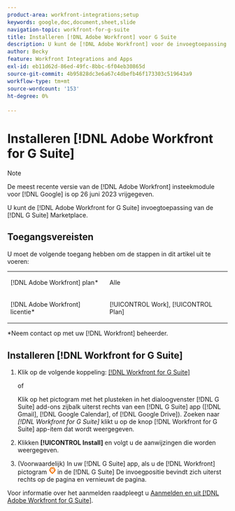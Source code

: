 ```yaml
---
product-area: workfront-integrations;setup
keywords: google,doc,document,sheet,slide
navigation-topic: workfront-for-g-suite
title: Installeren [!DNL Adobe Workfront] voor G Suite
description: U kunt de [!DNL Adobe Workfront] voor de invoegtoepassing G Suite vanuit de G Suite Marketplace.
author: Becky
feature: Workfront Integrations and Apps
exl-id: eb11d62d-86ed-49fc-8bbc-6f04eb30865d
source-git-commit: 4b95828dc3e6a67c4dbefb46f173303c519643a9
workflow-type: tm+mt
source-wordcount: '153'
ht-degree: 0%

---
```


# Installeren [!DNL Adobe Workfront for G Suite]

>[!NOTE]
>
>De meest recente versie van de [!DNL Adobe Workfront] insteekmodule voor [!DNL Google] is op 26 juni 2023 vrijgegeven.

U kunt de [!DNL Adobe Workfront for G Suite] invoegtoepassing van de [!DNL G Suite] Marketplace.

## Toegangsvereisten

U moet de volgende toegang hebben om de stappen in dit artikel uit te voeren:

<table style="table-layout:auto"> 
 <col> 
 <col> 
 <tbody> 
  <tr> 
   <td role="rowheader">[!DNL Adobe Workfront] plan*</td> 
   <td> <p>Alle</p> </td> 
  </tr> 
  <tr> 
   <td role="rowheader">[!DNL Adobe Workfront] licentie*</td> 
   <td> <p>[!UICONTROL Work], [!UICONTROL Plan]</p> </td> 
  </tr>
   </tbody> 
</table>

&#42;Neem contact op met uw [!DNL Workfront] beheerder.

## Installeren [!DNL Workfront for G Suite]

1. Klik op de volgende koppeling: [[!DNL Workfront for G Suite]](https://workspace.google.com/marketplace/app/adobe_workfront/811980987828)

   of

   Klik op het pictogram met het plusteken in het dialoogvenster [!DNL G Suite] add-ons zijbalk uiterst rechts van een [!DNL G Suite] app ([!DNL Gmail], [!DNL Google Calendar], of [!DNL Google Drive]). Zoeken naar *[!DNL Workfront for G Suite]* klikt u op de knop [!DNL Workfront for G Suite] app-item dat wordt weergegeven.

1. Klikken **[!UICONTROL Install]** en volgt u de aanwijzingen die worden weergegeven.
1. (Voorwaardelijk) In uw [!DNL G Suite] app, als u de [!DNL Workfront] pictogram ![](assets/wf-lion-icon.png) in de [!DNL G Suite] De invoegpositie bevindt zich uiterst rechts op de pagina en vernieuwt de pagina.

Voor informatie over het aanmelden raadpleegt u [Aanmelden en uit [!DNL Adobe Workfront for G Suite]](../../workfront-integrations-and-apps/workfront-for-g-suite/log-in-and-out-wf-for-gsuite.md).
